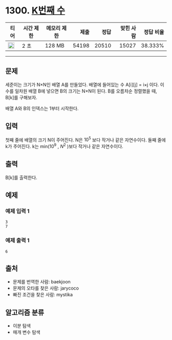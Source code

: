 # 1300. [K번째 수](https://www.acmicpc.net/problem/1300)

| 티어                                                                  | 시간 제한 | 메모리 제한 |  제출 |  정답 | 맞힌 사람 | 정답 비율 |
| --------------------------------------------------------------------- | --------- | ----------- | ----: | ----: | --------: | --------: |
| <img src="https://static.solved.ac/tier_small/15.svg" width="20px" /> | 2 초      | 128 MB      | 54198 | 20510 |     15027 |   38.333% |

---

## 문제

세준이는 크기가 N×N인 배열 A를 만들었다. 배열에 들어있는 수 A[i][j] = i×j 이다. 이 수를 일차원 배열 B에 넣으면 B의 크기는 N×N이 된다. B를 오름차순 정렬했을 때, B[k]를 구해보자.

배열 A와 B의 인덱스는 1부터 시작한다.

## 입력

첫째 줄에 배열의 크기 N이 주어진다. N은 $10^{5}$
보다 작거나 같은 자연수이다. 둘째 줄에 k가 주어진다. k는 min($10^{9}$
, $N^{2}$
)보다 작거나 같은 자연수이다.

## 출력

B[k]를 출력한다.

## 예제

### 예제 입력 1

```
3
7
```

### 예제 출력 1

```
6
```

## 출처

- 문제를 번역한 사람: baekjoon
- 문제의 오타를 찾은 사람: jarycoco
- 빠진 조건을 찾은 사람: mystika

## 알고리즘 분류

- 이분 탐색
- 매개 변수 탐색
